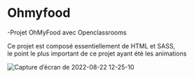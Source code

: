 # Ohmyfood
-Projet OhMyFood avec Openclassrooms

<p>Ce projet est composé essentiellement de HTML et SASS, </br> le point le plus important de ce projet ayant été les animations</p>


![Capture d’écran de 2022-08-22 12-25-10](https://user-images.githubusercontent.com/80858493/185899725-027c712e-ae1d-4d38-853a-30faa35c4755.png)
